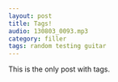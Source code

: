 ```yaml
---
layout: post
title: Tags!
audio: 130803_0093.mp3
category: filler
tags: random testing guitar
---
```


This is the only post with tags.
